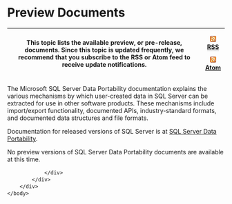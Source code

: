 <html dir="LTR" xmlns:mshelp="http://msdn.microsoft.com/mshelp" xmlns:ddue="http://ddue.schemas.microsoft.com/authoring/2003/5" xmlns:xlink="http://www.w3.org/1999/xlink" xmlns:tool="http://www.microsoft.com/tooltip">
    <head>
        <meta http-equiv="Content-Type" content="text/html; CHARSET=utf-8"></meta>
        <meta name="save" content="history"></meta>
        <title>Preview Documents</title>
        <xml>
            <mshelp:toctitle title="Preview Documents"></mshelp:toctitle>
            <mshelp:rltitle title="Preview Documents"></mshelp:rltitle>
            <mshelp:keyword index="A" term="2cd2bf77-7b11-418a-800a-b16f67f128ba"></mshelp:keyword>
            <mshelp:attr name="DCSext.ContentType" value="open specification"></mshelp:attr>
            <mshelp:attr name="AssetID" value="2cd2bf77-7b11-418a-800a-b16f67f128ba"></mshelp:attr>
            <mshelp:attr name="TopicType" value="kbRef"></mshelp:attr>
            <mshelp:attr name="DCSext.Title" value="Preview Documents" />
        </xml>
    </head>
    <body>
        <div id="header">
            <h1 class="heading">Preview Documents</h1>
        </div>
        <div id="mainSection">
            <div id="mainBody">
                <div id="allHistory" class="saveHistory"></div>
                <div id="sectionSection0" class="section" name="collapseableSection">
                    

<p> </p>

<table>
 <thead>
  <tr>
   <th>
   <p>This topic lists the available preview, or
   pre-release, documents. Since this topic is updated frequently, we recommend
   that you subscribe to the RSS or Atom feed to receive update notifications.</p>
   </th>
   <th>
   <p><img id="Picture 2" src="MS-SQLPORTLP_files/image005.png"><a href="http://blogs.msdn.com/b/protocol_content_errata/rss.aspx">RSS</a></p>
   <p><img id="Picture 1" src="MS-SQLPORTLP_files/image005.png"><a href="http://blogs.msdn.com/b/protocol_content_errata/atom.aspx">Atom</a></p>
   </th>
  </tr>
 </thead>
</table>

<p>The Microsoft SQL Server Data Portability documentation
explains the various mechanisms by which user-created data in SQL Server can be
extracted for use in other software products. These mechanisms include
import/export functionality, documented APIs, industry-standard formats, and
documented data structures and file formats.</p>

<p>Documentation for released versions of SQL Server is at <a href="https://msdn.microsoft.com/library/f0ff9248-7365-4de7-bf69-63269c0c6776">SQL
Server Data Portability</a>.</p>

<p>No preview versions of SQL Server Data Portability documents
are available at this time.</p>


                </div>
            </div>
        </div>
    </body>
</html>